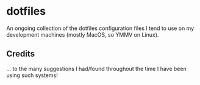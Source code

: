# dotfiles

An ongoing collection of the dotfiles configuration files I tend to use on my development machines (mostly MacOS, so YMMV on Linux).

## Credits

... to the many suggestions I had/found throughout the time I have been using such systems!
